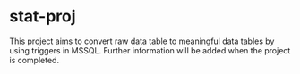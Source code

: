 # stat-proj
This project aims to convert raw data table to meaningful data tables by using triggers in MSSQL. 
Further information will be added when the project is completed.
